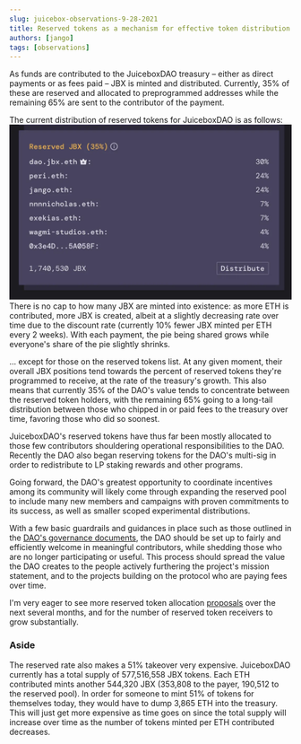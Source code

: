 ```yaml
---
slug: juicebox-observations-9-28-2021
title: Reserved tokens as a mechanism for effective token distribution
authors: [jango]
tags: [observations]
---
```


As funds are contributed to the JuiceboxDAO treasury – either as direct payments or as fees paid – JBX is minted and distributed. Currently, 35% of these are reserved and allocated to preprogrammed addresses while the remaining 65% are sent to the contributor of the payment. 

The current distribution of reserved tokens for JuiceboxDAO is as follows:
![](image-5.webp)
There is no cap to how many JBX are minted into existence: as more ETH is contributed, more JBX is created, albeit at a slightly decreasing rate over time due to the discount rate (currently 10% fewer JBX minted per ETH every 2 weeks). With each payment, the pie being shared grows while everyone's share of the pie slightly shrinks.

... except for those on the reserved tokens list. At any given moment, their overall JBX positions tend towards the percent of reserved tokens they're programmed to receive, at the rate of the treasury's growth. This also means that currently 35% of the DAO's value tends to concentrate between the reserved token holders, with the remaining 65% going to a long-tail distribution between those who chipped in or paid fees to the treasury over time, favoring those who did so soonest. 

JuiceboxDAO's reserved tokens have thus far been mostly allocated to those few contributors shouldering operational responsibilities to the DAO. Recently the DAO also began reserving tokens for the DAO's multi-sig in order to redistribute to LP staking rewards and other programs. 

Going forward, the DAO's greatest opportunity to coordinate incentives among its community will likely come through expanding the reserved pool to include many new members and campaigns with proven commitments to its success, as well as smaller scoped experimental distributions.

With a few basic guardrails and guidances in place such as those outlined in the [DAO's governance documents](https://juiceboxdao.notion.site/Governance-f0ff06c503914500acb9bd646cc4ed65), the DAO should be set up to fairly and efficiently welcome in meaningful contributors, while shedding those who are no longer participating or useful. This process should spread the value the DAO creates to the people actively furthering the project's mission statement, and to the projects building on the protocol who are paying fees over time.

I'm very eager to see more reserved token allocation [proposals](https://juiceboxdao.notion.site/Governance-f0ff06c503914500acb9bd646cc4ed65) over the next several months, and for the number of reserved token receivers to grow substantially.

### Aside

The reserved rate also makes a 51% takeover very expensive. JuiceboxDAO currently has a total supply of 577,516,558 JBX tokens. Each ETH contributed mints another 544,320 JBX (353,808 to the payer, 190,512 to the reserved pool). In order for someone to mint 51% of tokens for themselves today, they would have to dump 3,865 ETH into the treasury. This will just get more expensive as time goes on since the total supply will increase over time as the number of tokens minted per ETH contributed decreases.
